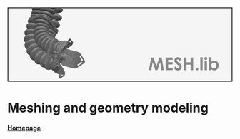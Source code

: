 <div align="center"> <img src="./src/mesh.png" width="650"> </div>

# Meshing and geometry modeling

[**Homepage**](https://bjcaasenbrood.github.io/SorotokiCode/)
